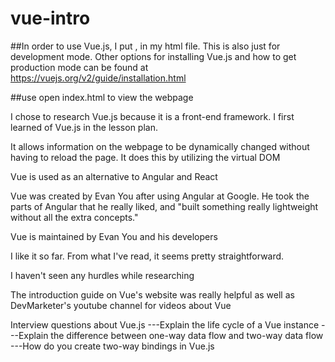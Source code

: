 # vue-intro

##In order to use Vue.js, I put <script src="https://unpkg.com/vue@2.5.2/dist/vue.js"></script>, in my html file. This is also just for development mode. Other options for installing Vue.js and how to get production mode can be found at https://vuejs.org/v2/guide/installation.html

##use open index.html to view the webpage

I chose to research Vue.js because it is a front-end framework. I first learned of Vue.js in the lesson plan.

It allows information on the webpage to be dynamically changed without having to reload the page. It does this by utilizing the virtual DOM

Vue is used as an alternative to Angular and React

Vue was created by Evan You after using Angular at Google. He took the parts of Angular that he really liked, and "built something really lightweight without all the extra concepts."

Vue is maintained by Evan You and his developers

I like it so far. From what I've read, it seems pretty straightforward.

I haven't seen any hurdles while researching

The introduction guide on Vue's website was really helpful as well as DevMarketer's youtube channel for videos about Vue

Interview questions about Vue.js
---Explain the life cycle of a Vue instance
---Explain the difference between one-way data flow and two-way data flow
---How do you create two-way bindings in Vue.js
